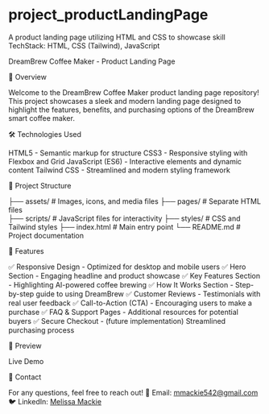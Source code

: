 # project_productLandingPage
A product landing page utilizing HTML and CSS to showcase skill
TechStack: HTML, CSS (Tailwind), JavaScript


DreamBrew Coffee Maker - Product Landing Page

🚀 Overview

Welcome to the DreamBrew Coffee Maker product landing page repository! This project showcases a sleek and modern landing page designed to highlight the features, benefits, and purchasing options of the DreamBrew smart coffee maker.

🛠️ Technologies Used

HTML5 - Semantic markup for structure
CSS3 - Responsive styling with Flexbox and Grid
JavaScript (ES6) - Interactive elements and dynamic content
Tailwind CSS - Streamlined and modern styling framework


📂 Project Structure

├── assets/                 # Images, icons, and media files
├── pages/                  # Separate HTML files  
├── scripts/                # JavaScript files for interactivity
├── styles/                 # CSS and Tailwind styles
├── index.html              # Main entry point
└── README.md               # Project documentation

🎨 Features

✅ Responsive Design - Optimized for desktop and mobile users
✅ Hero Section - Engaging headline and product showcase
✅ Key Features Section - Highlighting AI-powered coffee brewing
✅ How It Works Section - Step-by-step guide to using DreamBrew
✅ Customer Reviews - Testimonials with real user feedback
✅ Call-to-Action (CTA) - Encouraging users to make a purchase
✅ FAQ & Support Pages - Additional resources for potential buyers
✅ Secure Checkout - (future implementation) Streamlined purchasing process


📸 Preview

Live Demo

📩 Contact

For any questions, feel free to reach out!
📧 Email: mmackie542@gmail.com🐦  LinkedIn: [Melissa Mackie](https://www.linkedin.com/in/melissa-m-mackie/)